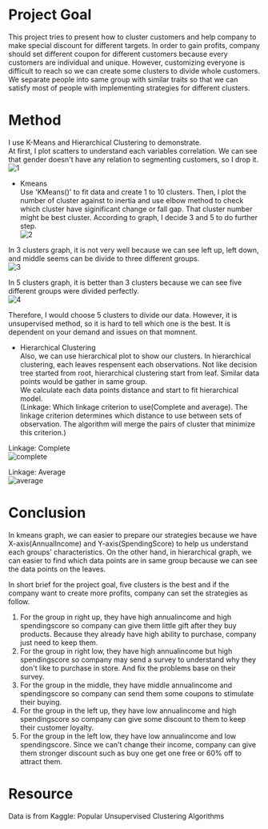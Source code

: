 # Project Goal
This project tries to present how to cluster customers and help company to make special discount for different targets. 
In order to gain profits, company should set different coupon for different customers because every customers are individual and unique. However, customizing everyone is difficult
to reach so we can create some clusters to divide whole customers. We separate people into same group with similar traits so that we can satisfy most of people
with implementing strategies for different clusters.

# Method
I use K-Means and Hierarchical Clustering to demonstrate.  
At first, I plot scatters to understand each variables correlation. We can see that gender doesn't have any relation to segmenting customers, so I drop it.  
![1](https://user-images.githubusercontent.com/67025904/134706737-8d0f6e59-ce7e-45dc-a794-12a236bd7043.jpg)

- Kmeans  
Use 'KMeans()' to fit data and create 1 to 10 clusters. Then, I plot the number of cluster against to inertia and use elbow method to check which cluster have siginificant change or fall gap. That cluster number might be best cluster. According to graph, I decide 3 and 5 to do further step.  
![2](https://user-images.githubusercontent.com/67025904/134711555-8b790106-b438-417b-96c5-d32941e09bd5.jpg)

In 3 clusters graph, it is not very well because we can see left up, left down, and middle seems can be divide to three different groups.  
![3](https://user-images.githubusercontent.com/67025904/134712186-0fdce8cc-0f20-41f4-a6bf-4daec303d8c6.jpg)

In 5 clusters graph, it is better than 3 clusters because we can see five different groups were divided perfectly.  
![4](https://user-images.githubusercontent.com/67025904/134712632-e575e3b7-4736-4ea2-85cc-81c3ceebf569.jpg)

Therefore, I would choose 5 clusters to divide our data. However, it is unsupervised method, so it is hard to tell which one is the best. It is dependent on your demand and issues on that momnent.

- Hierarchical Clustering  
Also, we can use hierarchical plot to show our clusters. In hierarchical clustering, each leaves respensent each observations. Not like decision tree started from root, hierarchical clustering start from leaf. Similar data points would be gather in same group.  
We calculate each data points distance and start to fit hierarchical model.  
(Linkage: Which linkage criterion to use(Complete and average). The linkage criterion determines which distance to use between sets of observation. The algorithm will merge the pairs of cluster that minimize this criterion.)  

Linkage: Complete  
![complete](https://user-images.githubusercontent.com/67025904/134714568-40059a0f-ecd4-43f6-8ff7-dfd022f6564a.png)

Linkage: Average  
![average](https://user-images.githubusercontent.com/67025904/134714770-960de2ed-144f-4b18-9e93-9b24257d7c8e.png)

# Conclusion
In kmeans graph, we can easier to prepare our strategies because we have X-axis(AnnualIncome) and Y-axis(SpendingScore) to help us understand each groups' characteristics. On the other hand, in hierarchical graph, we can easier to find which data points are in same group because we can see the data points on the leaves.  

In short brief for the project goal, five clusters is the best and if the company want to create more profits, company can set the strategies as follow.  
1. For the group in right up, they have high annualincome and high spendingscore so company can give them little gift after they buy products. Because they already have high ability to purchase, company just need to keep them.  
2. For the group in right low, they have high annualincome but high spendingscore so company may send a survey to understand why they don't like to purchase in store. And fix the problems base on their survey.  
3. For the group in the middle, they have middle annualincome and spendingscore so company can send them some coupons to stimulate their buying.  
4. For the group in the left up, they have low annualincome and high spendingscore so company can give some discount to them to keep their customer loyalty.  
5. For the group in the left low, they have low annualincome and low spendingscore. Since we can't change their income, company can give them stronger discount such as buy one get one free or 60% off to attract them.  

# Resource
Data is from Kaggle: Popular Unsupervised Clustering Algorithms
